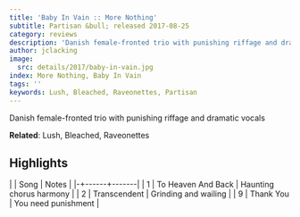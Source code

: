 ```yaml
---
title: 'Baby In Vain :: More Nothing'
subtitle: Partisan &bull; released 2017-08-25
category: reviews
description: 'Danish female-fronted trio with punishing riffage and dramatic vocals '
author: jclacking
image:
  src: details/2017/baby-in-vain.jpg
index: More Nothing, Baby In Vain
tags: ''
keywords: Lush, Bleached, Raveonettes, Partisan
---
```

Danish female-fronted trio with punishing riffage and dramatic vocals <!--more-->

**Related**: Lush, Bleached, Raveonettes

## Highlights

| | Song | Notes |
|-+------+-------|
| 1 | To Heaven And Back | Haunting chorus harmony |
| 2 | Transcendent | Grinding and wailing |
| 9 | Thank You | You need punishment |

